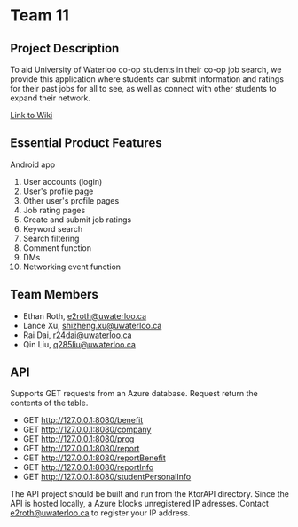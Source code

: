 # Team 11

## Project Description
To aid University of Waterloo co-op students in their co-op job search, we provide this application where students can submit information and ratings for their past jobs for all to see, as well as connect with other students to expand their network. 

[Link to Wiki](https://git.uwaterloo.ca/e2roth/Team-11/-/wikis/Project-Proposal)

## Essential Product Features
Android app

1. User accounts (login)
2. User's profile page
3. Other user's profile pages
4. Job rating pages
5. Create and submit job ratings
6. Keyword search
7. Search filtering
8. Comment function
9. DMs
10. Networking event function

## Team Members
 - Ethan Roth, e2roth@uwaterloo.ca
 - Lance Xu,   shizheng.xu@uwaterloo.ca
 - Rai Dai,    r24dai@uwaterloo.ca
 - Qin Liu,    q285liu@uwaterloo.ca

 ## API
Supports GET requests from an Azure database.
Request return the contents of the table.

 - GET http://127.0.0.1:8080/benefit
 - GET http://127.0.0.1:8080/company
 - GET http://127.0.0.1:8080/prog
 - GET http://127.0.0.1:8080/report
 - GET http://127.0.0.1:8080/reportBenefit
 - GET http://127.0.0.1:8080/reportInfo
 - GET http://127.0.0.1:8080/studentPersonalInfo

The API project should be built and run from the KtorAPI directory.
Since the API is hosted locally, a Azure blocks unregistered IP adresses. 
Contact e2roth@uwaterloo.ca to register your IP address.
